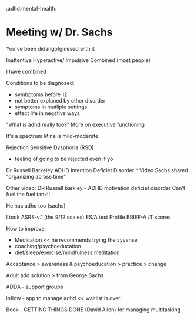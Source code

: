 :adhd:mental-health:

# Meeting w/ Dr. Sachs
You've been didangofginesed with it

Inattentive
Hyperactive/ Impulsive
Combined (most people)

I have combined

Conditions to be diagnosed:
- symbptoms before 12
- not better explaned by other disorder
- symptoms in mutliple settings
- effect life in negative ways

"What is adhd really too?"
More on executive functioning

It's a spectrum
Mine is mild-moderate

Rejection Sensitive Dysphoria (RSD)
- feeling of going to be rejected even if yo


Dr Russell Barkeley ADHD Intention Deficiet Disorder
^ Video Sachs shared
"organizing across time"

Other video:
DR Russell barkley - ADHD motivation deficiet disorder
Can't fuel the fuel tank!!

He has adhd too (sachs)


I took ASRS-v.1 (the 9/12 scales)
ES/A test
Profile BRIEF-A /T scores


How to improve:
- Medication << he recommends trying the vyvanse
- coaching/psychoeducation
- diet/sleep/exercise/mindfulness meditation

Acceptance > awareness & psychoeducation > practice > change

Adult add solution > from George Sachs

ADDA - support groups

inflow - app to manage adhd << waitlist is over

Book - GETTING THINGS DONE (David Allen) for managing multitasking
